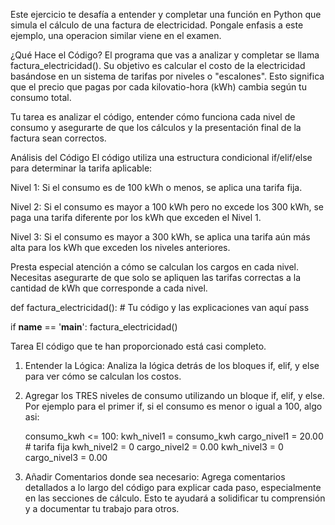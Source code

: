 Este ejercicio te desafía a entender y completar una función en Python que simula el cálculo de una factura de electricidad.  Pongale enfasis a este ejemplo, una operacion similar viene en el examen.

¿Qué Hace el Código?
El programa que vas a analizar y completar se llama factura_electricidad(). Su objetivo es calcular el costo de la electricidad basándose en un sistema de tarifas por niveles o "escalones". Esto significa que el precio que pagas por cada kilovatio-hora (kWh) cambia según tu consumo total.

Tu tarea es analizar el código, entender cómo funciona cada nivel de consumo y asegurarte de que los cálculos y la presentación final de la factura sean correctos.

Análisis del Código
El código utiliza una estructura condicional if/elif/else para determinar la tarifa aplicable:

Nivel 1: Si el consumo es de 100 kWh o menos, se aplica una tarifa fija.

Nivel 2: Si el consumo es mayor a 100 kWh pero no excede los 300 kWh, se paga una tarifa diferente por los kWh que exceden el Nivel 1.

Nivel 3: Si el consumo es mayor a 300 kWh, se aplica una tarifa aún más alta para los kWh que exceden los niveles anteriores.

Presta especial atención a cómo se calculan los cargos en cada nivel. Necesitas asegurarte de que solo se apliquen las tarifas correctas a la cantidad de kWh que corresponde a cada nivel.

def factura_electricidad():
    # Tu código y las explicaciones van aquí
    pass

if __name__ == '__main__':
    factura_electricidad()


Tarea
El código que te han proporcionado está casi completo. 
1. Entender la Lógica: Analiza la lógica detrás de los bloques if, elif, y else para ver cómo se calculan los costos. 

2. Agregar los TRES niveles de consumo utilizando un bloque if, elif, y else. Por ejemplo para el primer if, si el consumo es menor o igual a 100, algo asi:

     consumo_kwh <= 100:
        kwh_nivel1 = consumo_kwh
        cargo_nivel1 = 20.00  # tarifa fija
        kwh_nivel2 = 0
        cargo_nivel2 = 0.00
        kwh_nivel3 = 0
        cargo_nivel3 = 0.00

3. Añadir Comentarios donde sea necesario: Agrega comentarios detallados a lo largo del código para explicar cada paso, especialmente en las secciones de cálculo. Esto te ayudará a solidificar tu comprensión y a documentar tu trabajo para otros.